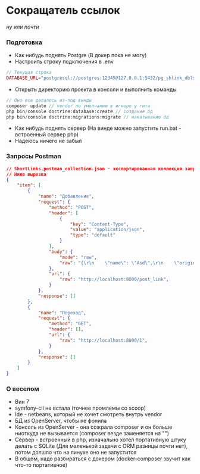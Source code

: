 # Сокращатель ссылок
*ну или почти*

### Подготовка
- Как нибудь поднять Postgre (В докер пока не могу)
- Настроить строку подключения в .env
```php
// Текущая строка
DATABASE_URL="postgresql://postgres:12345@127.0.0.1:5432/pg_shlink_db?serverVersion=10&charset=utf8"
```
- Открыть директорию проекта в консоли и выполнить команды
```php
// Оно все делалось из-под винды
composer update // vendor по умолчанию в игноре у гита
php bin/console doctrine:database:create // создание бд
php bin/console doctrine:migrations:migrate // накатывание бд
```
- Как нибудь поднять сервер (На винде можно запустить run.bat - встроенный сервер php)
- Надеюсь ничего не забыл

### Запросы Postman
```json
// ShortLinks.postman_collection.json - экспортированная коллекция запросов
// Ниже вырезка
{
	"item": [
		{
			"name": "Добавление",
			"request": {
				"method": "POST",
				"header": [
					{
						"key": "Content-Type",
						"value": "application/json",
						"type": "default"
					}
				],
				"body": {
					"mode": "raw",
					"raw": "{\r\n    \"name\": \"Asd\",\r\n    \"originalLink\": \"https://symfony.com/doc/5.4/doctrine.html#updating-an-object\"\r\n}"
				},
				"url": {
					"raw": "http://localhost:8000/post_link",
				}
			},
			"response": []
		},
		{
			"name": "Переход",
			"request": {
				"method": "GET",
				"header": [],
				"url": {
					"raw": "http://localhost:8000/1",
				}
			},
			"response": []
		}
	]
}
```

### О веселом
- Вин 7
- symfony-cli не встала (точнее промлемы со scoop)
- Ide - netbeans, который не хочет смотреть внутрь vendor
- БД из OpenServer, чтобы не фонила
- Консоль из OpenServer - она сожрала composer и он больше ниоткуда не вызывается (composer везде заменяется на "")
- Сервер - встроенный в php, изначально хотел портативную штуку делать с SQLite (Для маленькой задачи с ORM разницы почти нет), потом долшло что на линухе оно не запустится
- В общем, надо разбираться с докером (docker-composer звучит как что-то портативное)
